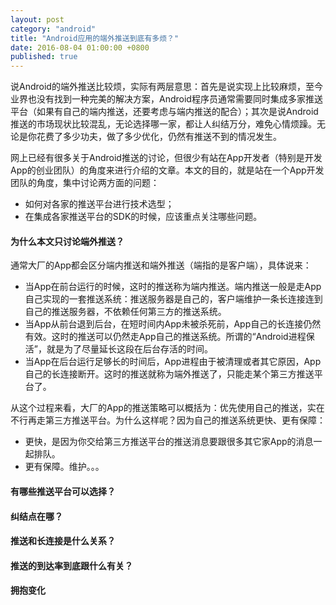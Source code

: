 ```yaml
---
layout: post
category: "android"
title: "Android应用的端外推送到底有多烦？"
date: 2016-08-04 01:00:00 +0800
published: true
---
```


说Android的端外推送比较烦，实际有两层意思：首先是说实现上比较麻烦，至今业界也没有找到一种完美的解决方案，Android程序员通常需要同时集成多家推送平台（如果有自己的端内推送，还要考虑与端内推送的配合）；其次是说Android推送的市场现状比较混乱，无论选择哪一家，都让人纠结万分，难免心情烦躁。无论是你花费了多少功夫，做了多少优化，仍然有推送不到的情况发生。

网上已经有很多关于Android推送的讨论，但很少有站在App开发者（特别是开发App的创业团队）的角度来进行介绍的文章。本文的目的，就是站在一个App开发团队的角度，集中讨论两方面的问题：

* 如何对各家的推送平台进行技术选型；
* 在集成各家推送平台的SDK的时候，应该重点关注哪些问题。

<!--more-->

#### 为什么本文只讨论端外推送？

通常大厂的App都会区分端内推送和端外推送（端指的是客户端），具体说来：

* 当App在前台运行的时候，这时的推送称为端内推送。端内推送一般是走App自己实现的一套推送系统：推送服务器是自己的，客户端维护一条长连接连到自己的推送服务器，不依赖任何第三方的推送系统。
* 当App从前台退到后台，在短时间内App未被杀死前，App自己的长连接仍然有效。这时的推送可以仍然走App自己的推送系统。所谓的“Android进程保活”，就是为了尽量延长这段在后台存活的时间。
* 当App在后台运行足够长的时间后，App进程由于被清理或者其它原因，App自己的长连接断开。这时的推送就称为端外推送了，只能走某个第三方推送平台了。

从这个过程来看，大厂的App的推送策略可以概括为：优先使用自己的推送，实在不行再走第三方推送平台。为什么这样呢？因为自己的推送系统更快、更有保障：

* 更快，是因为你交给第三方推送平台的推送消息要跟很多其它家App的消息一起排队。
* 更有保障。维护。。。


#### 有哪些推送平台可以选择？

#### 纠结点在哪？

#### 推送和长连接是什么关系？

#### 推送的到达率到底跟什么有关？


#### 拥抱变化

